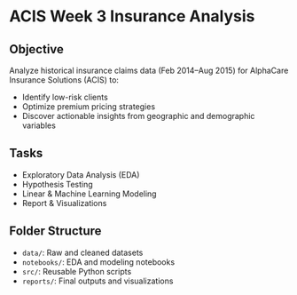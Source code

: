 # ACIS Week 3 Insurance Analysis

## Objective
Analyze historical insurance claims data (Feb 2014–Aug 2015) for AlphaCare Insurance Solutions (ACIS) to:

- Identify low-risk clients
- Optimize premium pricing strategies
- Discover actionable insights from geographic and demographic variables

## Tasks
- Exploratory Data Analysis (EDA)
- Hypothesis Testing
- Linear & Machine Learning Modeling
- Report & Visualizations

## Folder Structure
- `data/`: Raw and cleaned datasets
- `notebooks/`: EDA and modeling notebooks
- `src/`: Reusable Python scripts
- `reports/`: Final outputs and visualizations
